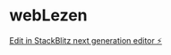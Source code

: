 # webLezen

[Edit in StackBlitz next generation editor ⚡️](https://stackblitz.com/~/github.com/denizzmazarovv/webLezen)